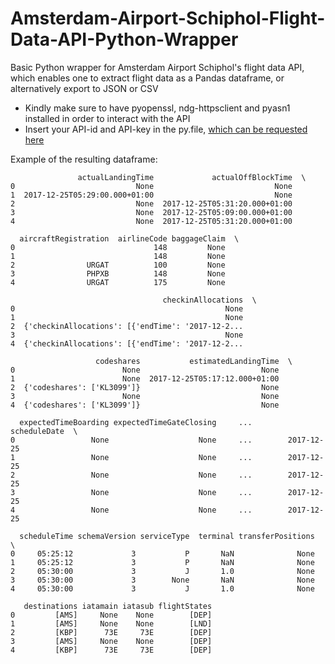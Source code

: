 # Amsterdam-Airport-Schiphol-Flight-Data-API-Python-Wrapper
Basic Python wrapper for Amsterdam Airport Schiphol's flight data API, which enables one to extract flight data as a Pandas dataframe, or alternatively export to JSON or CSV

- Kindly make sure to have pyopenssl, ndg-httpsclient and pyasn1 installed in order to interact with the API
- Insert your API-id and API-key in the py.file, [which can be requested here](https://developer.schiphol.nl/)


Example of the resulting dataframe:

```
               actualLandingTime             actualOffBlockTime  \
0                           None                           None   
1  2017-12-25T05:29:00.000+01:00                           None   
2                           None  2017-12-25T05:31:20.000+01:00   
3                           None  2017-12-25T05:09:00.000+01:00   
4                           None  2017-12-25T05:31:20.000+01:00   

  aircraftRegistration  airlineCode baggageClaim  \
0                               148         None   
1                               148         None   
2                URGAT          100         None   
3                PHPXB          148         None   
4                URGAT          175         None   

                                  checkinAllocations  \
0                                               None   
1                                               None   
2  {'checkinAllocations': [{'endTime': '2017-12-2...   
3                                               None   
4  {'checkinAllocations': [{'endTime': '2017-12-2...   

                   codeshares           estimatedLandingTime  \
0                        None                           None   
1                        None  2017-12-25T05:17:12.000+01:00   
2  {'codeshares': ['KL3099']}                           None   
3                        None                           None   
4  {'codeshares': ['KL3099']}                           None   

  expectedTimeBoarding expectedTimeGateClosing     ...      scheduleDate  \
0                 None                    None     ...        2017-12-25   
1                 None                    None     ...        2017-12-25   
2                 None                    None     ...        2017-12-25   
3                 None                    None     ...        2017-12-25   
4                 None                    None     ...        2017-12-25   

  scheduleTime schemaVersion serviceType  terminal transferPositions  \
0     05:25:12             3           P       NaN              None   
1     05:25:12             3           P       NaN              None   
2     05:30:00             3           J       1.0              None   
3     05:30:00             3        None       NaN              None   
4     05:30:00             3           J       1.0              None   

   destinations iatamain iatasub flightStates  
0         [AMS]     None    None        [DEP]  
1         [AMS]     None    None        [LND]  
2         [KBP]      73E     73E        [DEP]  
3         [AMS]     None    None        [DEP]  
4         [KBP]      73E     73E        [DEP]
```
